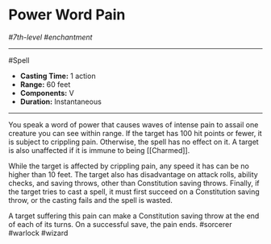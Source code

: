 # Power Word Pain
*#7th-level #enchantment*
___ 
#Spell
- **Casting Time:** 1 action
- **Range:** 60 feet
- **Components:** V
- **Duration:** Instantaneous
---
You speak a word of power that causes waves of intense pain to assail one creature you can see within range. If the target has 100 hit points or fewer, it is subject to crippling pain. Otherwise, the spell has no effect on it. A target is also unaffected if it is immune to being [[Charmed]].

While the target is affected by crippling pain, any speed it has can be no higher than 10 feet. The target also has disadvantage on attack rolls, ability checks, and saving throws, other than Constitution saving throws. Finally, if the target tries to cast a spell, it must first succeed on a Constitution saving throw, or the casting fails and the spell is wasted.

A target suffering this pain can make a Constitution saving throw at the end of each of its turns. On a successful save, the pain ends.
#sorcerer
#warlock
#wizard